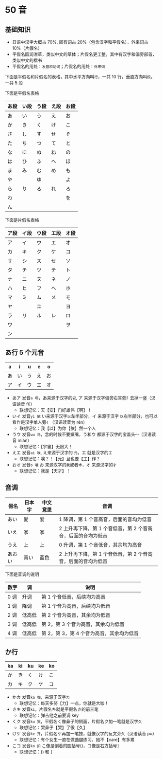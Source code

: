 # 50 音

## 基础知识

- 日语中汉字大概占 70%, 固有词占 20%（包含汉字和平假名），外来词占 10%（片假名）
- 平假名圆润潦草，类似中文的草体；片假名更工整，其中有汉字和偏旁部首，类似中文的楷书
- 平假名的用处：`发音和助词`；片假名的用处：`外来词`

下面是平假名和片假名的表格，其中水平方向叫`行`，一共 10 行，垂直方向叫`段`，一共 5 段

下面是平假名表格

| あ段 | い段 | う段 | え段 | お段 |
| ---- | ---- | ---- | ---- | ---- |
| あ   | い   | う   | え   | お   |
| か   | き   | く   | け   | こ   |
| さ   | し   | す   | せ   | そ   |
| た   | ち   | つ   | て   | と   |
| な   | に   | ぬ   | ね   | の   |
| は   | ひ   | ふ   | へ   | ほ   |
| ま   | み   | む   | め   | も   |
| や   |      | ゆ   |      | よ   |
| ら   | り   | る   | れ   | ろ   |
| わ   |      |      |      | を   |
| ん   |      |      |      |      |

下面是片假名表格

| ア段 | イ段 | ウ段 | エ段 | オ段 |
| ---- | ---- | ---- | ---- | ---- |
| ア   | イ   | ウ   | エ   | オ   |
| カ   | キ   | ク   | ケ   | コ   |
| サ   | シ   | ス   | セ   | ソ   |
| タ   | チ   | ツ   | テ   | ト   |
| ナ   | ニ   | ヌ   | ネ   | ノ   |
| ハ   | ヒ   | フ   | ヘ   | ホ   |
| マ   | ミ   | ム   | メ   | モ   |
| ヤ   |      | ユ   |      | ヨ   |
| ラ   | リ   | ル   | レ   | ロ   |
| ワ   |      |      |      | ヲ   |
| ン   |      |      |      |      |

## あ行 5 个元音

| a   | i   | u   | e   | o   |
| --- | --- | --- | --- | --- |
| あ  | い  | う  | え  | お  |
| ア  | イ  | ウ  | エ  | オ  |

- あア 发音`a 啊`，あ来源于汉字的`安`, ア 来源于汉字偏旁右耳旁`阝`去掉一竖（汉语读音 fǔ）
  - 联想记忆：天【安】门好雄伟【啊】！
- いイ 发音`yi 依` い来源于汉字`以`左半部分，イ 来源于汉字 `以`右半部分，也可以看作是汉字单人旁`亻`（汉语读音为 rén）
  - 联想记忆：我【以】为你【依】然一个人
- うウ 发音`wu 乌`，念的时候不要撅嘴，う和ウ 都源于汉字的宝盖头`宀`（汉语读音 mián）
  - 联想记忆：【宇宙】无限大！
- えエ 发音`ai 唉`, え来源于汉字的 `元`，エ 就是汉字的`工`
  - 联想记忆：唉？！【元】旦也要【工】作？
- おオ 发音`o 哦` お 来源汉字的`我`或者`术`，オ 来源汉字的`才`
  - 联想记忆：我是【天才】！

## 音调

| 假名   | 日本字 | 中文意思 | 音调                                                         |
| ------ | ------ | -------- | ------------------------------------------------------------ |
| あい   | 愛     | 爱       | 1 降调，第 1 个音高音，后面的音均为低音                      |
| いえ   | 家     | 家       | 2 上升再下降，第 1 个音低音，第 2 个音高音，后面的音均为低音 |
| うえ   | 上     | 上       | 0 升调，第 1 个音低音，其余均为高音                          |
| あおい | 青い   | 蓝色     | 2 上升再下降，第 1 个音低音，第 2 个音高音，后面的音均为低音 |

下面是音调的说明

| 数字 | 调     | 说明                                      |
| ---- | ------ | ----------------------------------------- |
| 0 调 | 升调   | 第 1 个音低音，后续均为高音               |
| 1 调 | 降调   | 第 1 个音为高音，后续均为低音             |
| 2 调 | 低高低 | 第 2 个音为高音，其余均为低音             |
| 3 调 | 低高低 | 第 2，第 3 个音为高音，其余均为低音       |
| 4 调 | 低高低 | 第 2，第 3，第 4 个音为高音，其余均为低音 |

## か行

| ka  | ki  | ku  | ke  | ko  |
| --- | --- | --- | --- | --- |
| か  | き  | く  | け  | こ  |
| カ  | キ  | ク  | ケ  | コ  |

- かカ 发音`ka 咖`，来源于汉字`力`
  - 联想记忆：每天多努【力】一点，你就是大咖！
- きキ 发音`ki`，片假名キ就是平假名き的前三笔
  - 联想记忆：弹吉他之前要调 key
- くク 发音`ku 哭`，平假名く像鼻子的侧面，片假名ク加一笔就是汉字`久`
  - 联想记忆：哭鼻子【哭】了很【久】
- けケ 发音`ke 开`，片假名ケ再加一笔捺，就像汉字的反文旁`攵`（汉语读音 pū）
  - 联想记忆：有个女生一直在做曲腿练习，她不【care】有多累
- こコ 发音`ko 扣` こ像是倒着的圆括号()，コ像是右方括号`]`
  - 联想记忆：() 和 `]`
